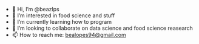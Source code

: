 - 👋 Hi, I’m @beazlps
- 👀 I’m interested in food science and stuff
- 🌱 I’m currently learning how to program
- 💞️ I’m looking to collaborate on data science and food science reasearch
- 📫 How to reach me: bealopes94@gmail.com

<!---
beazlps/beazlps is a ✨ special ✨ repository because its `README.md` (this file) appears on your GitHub profile.
You can click the Preview link to take a look at your changes.
--->
